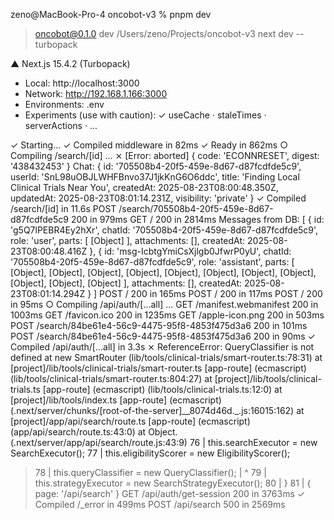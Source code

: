 zeno@MacBook-Pro-4 oncobot-v3 % pnpm dev

> oncobot@0.1.0 dev /Users/zeno/Projects/oncobot-v3
> next dev --turbopack

   ▲ Next.js 15.4.2 (Turbopack)
   - Local:        http://localhost:3000
   - Network:      http://192.168.1.166:3000
   - Environments: .env
   - Experiments (use with caution):
     ✓ useCache
     · staleTimes
     · serverActions
     · ...

 ✓ Starting...
 ✓ Compiled middleware in 82ms
 ✓ Ready in 862ms
 ○ Compiling /search/[id] ...
 ⨯ [Error: aborted] { code: 'ECONNRESET', digest: '438432453' }
Chat:  {
  id: '705508b4-20f5-459e-8d67-d87fcdfde5c9',
  userId: 'SnL98uOBJLWHFBnvo37J1jkKnG6O6ddc',
  title: 'Finding Local Clinical Trials Near You',
  createdAt: 2025-08-23T08:00:48.350Z,
  updatedAt: 2025-08-23T08:01:14.231Z,
  visibility: 'private'
}
 ✓ Compiled /search/[id] in 11.6s
 POST /search/705508b4-20f5-459e-8d67-d87fcdfde5c9 200 in 979ms
 GET / 200 in 2814ms
Messages from DB:  [
  {
    id: 'g5Q7lPEBR4Ey2hXr',
    chatId: '705508b4-20f5-459e-8d67-d87fcdfde5c9',
    role: 'user',
    parts: [ [Object] ],
    attachments: [],
    createdAt: 2025-08-23T08:00:48.416Z
  },
  {
    id: 'msg-IcbtgYmiCsXjlgb0JfwrP0yU',
    chatId: '705508b4-20f5-459e-8d67-d87fcdfde5c9',
    role: 'assistant',
    parts: [
      [Object], [Object],
      [Object], [Object],
      [Object], [Object],
      [Object], [Object],
      [Object], [Object],
      [Object]
    ],
    attachments: [],
    createdAt: 2025-08-23T08:01:14.294Z
  }
]
 POST / 200 in 165ms
 POST / 200 in 117ms
 POST / 200 in 95ms
 ○ Compiling /api/auth/[...all] ...
 GET /manifest.webmanifest 200 in 1003ms
 GET /favicon.ico 200 in 1235ms
 GET /apple-icon.png 200 in 503ms
 POST /search/84be61e4-56c9-4475-95f8-4853f475d3a6 200 in 101ms
 POST /search/84be61e4-56c9-4475-95f8-4853f475d3a6 200 in 90ms
 ✓ Compiled /api/auth/[...all] in 3.3s
 ⨯ ReferenceError: QueryClassifier is not defined
    at new SmartRouter (lib/tools/clinical-trials/smart-router.ts:78:31)
    at [project]/lib/tools/clinical-trials/smart-router.ts [app-route] (ecmascript) (lib/tools/clinical-trials/smart-router.ts:804:27)
    at [project]/lib/tools/clinical-trials.ts [app-route] (ecmascript) (lib/tools/clinical-trials.ts:12:0)
    at [project]/lib/tools/index.ts [app-route] (ecmascript) <module evaluation> (.next/server/chunks/[root-of-the-server]__8074d46d._.js:16015:162)
    at [project]/app/api/search/route.ts [app-route] (ecmascript) (app/api/search/route.ts:43:0)
    at Object.<anonymous> (.next/server/app/api/search/route.js:43:9)
  76 |     this.searchExecutor = new SearchExecutor();
  77 |     this.eligibilityScorer = new EligibilityScorer();
> 78 |     this.queryClassifier = new QueryClassifier();
     |                               ^
  79 |     this.strategyExecutor = new SearchStrategyExecutor();
  80 |   }
  81 |    {
  page: '/api/search'
}
 GET /api/auth/get-session 200 in 3763ms
 ✓ Compiled /_error in 499ms
 POST /api/search 500 in 2569ms